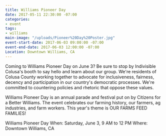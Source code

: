 ```yaml
---
title: Williams Pioneer Day
date: 2017-05-11 22:30:00 -07:00
categories:
- event
tags:
- williams
main-image: "/uploads/Pioneer%20Day%20Poster.jpg"
event-start-date: 2017-06-03 09:00:00 -07:00
event-end-date: 2017-06-03 12:00:00 -07:00
Location: Downtown Williams, CA
---
```


Coming to Williams Pioneer Day on June 3? Be sure to stop by Indivisible Colusa's booth to say hello and learn about our group. We're residents of Colusa County working together to advocate for inclusiveness, fairness, decency and participation in our country's democratic processes. We're committed to countering policies and rhetoric that oppose these values.

Williams Pioneer Day is an annual parade and festival put on by Citizens for a Better Williams. The event celebrates our farming history, our farmers, ag industries, and farm workers. This year's theme is OUR FARMS FEED FAMILIES!

Williams Pioneer Day
When: Saturday, June 3, 9 AM to 12 PM
Where: Downtown Williams, CA